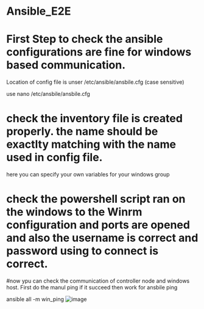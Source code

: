 # Ansible_E2E

# First Step to check the ansible configurations are fine for windows based communication.

Location of config file is unser /etc/ansible/ansbile.cfg (case sensitive)

use nano /etc/ansbile/ansbile.cfg

# check the inventory file is created properly. the name should be exactlty matching with the name used in config file.
here you can specify your own variables for your windows group 


# check the powershell script ran on the windows to the Winrm configuration and ports are opened and also the username is correct and password using to connect is correct.


#now ypu can check the communication of controller node and windows host.
First do the manul ping if it succeed then work for ansbile ping

ansible all -m win_ping
![image](https://github.com/user-attachments/assets/499af472-b11d-4823-b985-c3563de25967)
